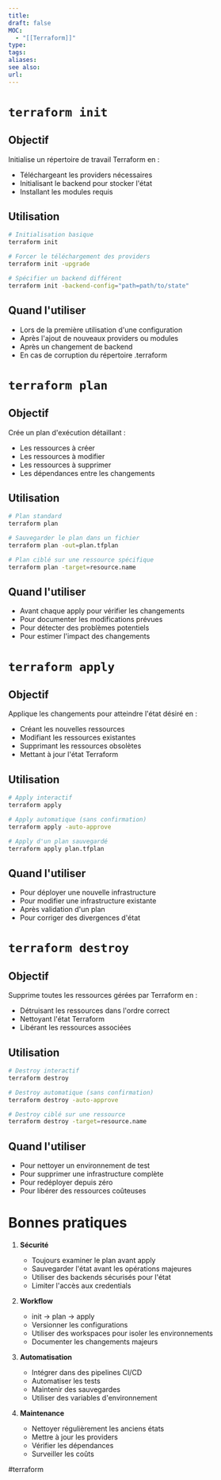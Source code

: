```yaml
---
title: 
draft: false
MOC:
  - "[[Terraform]]"
type: 
tags: 
aliases: 
see also: 
url:
---
```


# `terraform init`

## Objectif
Initialise un répertoire de travail Terraform en :
- Téléchargeant les providers nécessaires
- Initialisant le backend pour stocker l'état
- Installant les modules requis

## Utilisation
```bash
# Initialisation basique
terraform init

# Forcer le téléchargement des providers
terraform init -upgrade

# Spécifier un backend différent
terraform init -backend-config="path=path/to/state"
```

## Quand l'utiliser
- Lors de la première utilisation d'une configuration
- Après l'ajout de nouveaux providers ou modules
- Après un changement de backend
- En cas de corruption du répertoire .terraform

# `terraform plan`

## Objectif
Crée un plan d'exécution détaillant :
- Les ressources à créer
- Les ressources à modifier
- Les ressources à supprimer
- Les dépendances entre les changements

## Utilisation
```bash
# Plan standard
terraform plan

# Sauvegarder le plan dans un fichier
terraform plan -out=plan.tfplan

# Plan ciblé sur une ressource spécifique
terraform plan -target=resource.name
```

## Quand l'utiliser
- Avant chaque apply pour vérifier les changements
- Pour documenter les modifications prévues
- Pour détecter des problèmes potentiels
- Pour estimer l'impact des changements

# `terraform apply`

## Objectif
Applique les changements pour atteindre l'état désiré en :
- Créant les nouvelles ressources
- Modifiant les ressources existantes
- Supprimant les ressources obsolètes
- Mettant à jour l'état Terraform

## Utilisation
```bash
# Apply interactif
terraform apply

# Apply automatique (sans confirmation)
terraform apply -auto-approve

# Apply d'un plan sauvegardé
terraform apply plan.tfplan
```

## Quand l'utiliser
- Pour déployer une nouvelle infrastructure
- Pour modifier une infrastructure existante
- Après validation d'un plan
- Pour corriger des divergences d'état

# `terraform destroy`

## Objectif
Supprime toutes les ressources gérées par Terraform en :
- Détruisant les ressources dans l'ordre correct
- Nettoyant l'état Terraform
- Libérant les ressources associées

## Utilisation
```bash
# Destroy interactif
terraform destroy

# Destroy automatique (sans confirmation)
terraform destroy -auto-approve

# Destroy ciblé sur une ressource
terraform destroy -target=resource.name
```

## Quand l'utiliser
- Pour nettoyer un environnement de test
- Pour supprimer une infrastructure complète
- Pour redéployer depuis zéro
- Pour libérer des ressources coûteuses

# Bonnes pratiques

1. **Sécurité**
   - Toujours examiner le plan avant apply
   - Sauvegarder l'état avant les opérations majeures
   - Utiliser des backends sécurisés pour l'état
   - Limiter l'accès aux credentials

2. **Workflow**
   - init → plan → apply
   - Versionner les configurations
   - Utiliser des workspaces pour isoler les environnements
   - Documenter les changements majeurs

3. **Automatisation**
   - Intégrer dans des pipelines CI/CD
   - Automatiser les tests
   - Maintenir des sauvegardes
   - Utiliser des variables d'environnement

4. **Maintenance**
   - Nettoyer régulièrement les anciens états
   - Mettre à jour les providers
   - Vérifier les dépendances
   - Surveiller les coûts

#terraform 